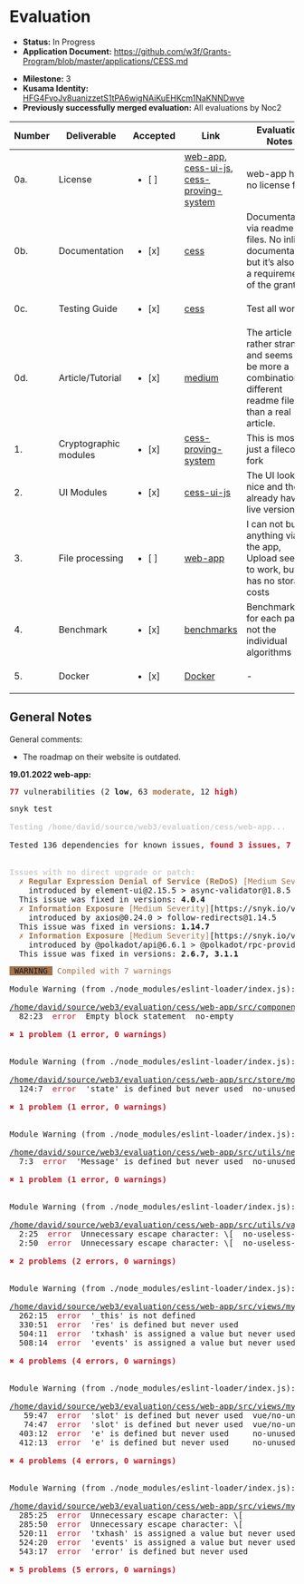 # Evaluation

- **Status:** In Progress 
- **Application Document:** https://github.com/w3f/Grants-Program/blob/master/applications/CESS.md
* **Milestone:** 3
* **Kusama Identity:** [HFG4FvoJv8uanizzetS1tPA6wigNAiKuEHKcm1NaKNNDwve](https://polkascan.io/pre/kusama/account/HFG4FvoJv8uanizzetS1tPA6wigNAiKuEHKcm1NaKNNDwve)
* **Previously successfully merged evaluation:** All evaluations by Noc2

| Number | Deliverable | Accepted | Link | Evaluation Notes |
| ------ | ----------- | -------- | ---- |----------------- |
| 0a. | License | <ul><li>[ ] </li></ul> | [web-app](https://github.com/CESSProject/web-app), [cess-ui-js](https://github.com/CESSProject/cess-ui-js/blob/main/LICENSE), [cess-proving-system](https://github.com/CESSProject/cess-proving-system/blob/main/LICENSE-APACHE) | web-app has no license file |
| 0b. | Documentation | <ul><li>[x] </li></ul> | [cess](https://github.com/CESSProject/cess) | Documentation via readme files. No inline documentation, but it’s also not a requirement of the grant.  |
| 0c. | Testing Guide | <ul><li>[x] </li></ul> | [cess](https://github.com/CESSProject/cess#run-tests) | Test all work |
| 0d. | Article/Tutorial | <ul><li>[x] </li></ul> | [medium](https://medium.com/@swowk1/cess-forw3f-grants-the-last-step-ui-design-8a51b348aec3) | The article is rather strange and seems to be more a combination of different readme files than a real article. |
| 1. | Cryptographic modules | <ul><li>[x] </li></ul> | [cess-proving-system](https://github.com/CESSProject/cess-proving-system) | This is mostly just a filecoin fork |
| 2. | UI Modules | <ul><li>[x] </li></ul> | [cess-ui-js](https://github.com/CESSProject/cess-ui-js) | The UI looks nice and they already have a live version |
| 3. | File processing | <ul><li>[ ] </li></ul> | [web-app](https://github.com/CESSProject/web-app) | I can not buy anything via the app, Upload seems to work, but it has no storage costs |
| 4. | Benchmark | <ul><li>[x] </li></ul> | [benchmarks](https://github.com/CESSProject/cess#run-tests-with-benchmarks) | Benchmarks for each pallet, not the individual algorithms |
| 5. | Docker | <ul><li>[x] </li></ul> | [Docker](https://github.com/CESSProject/cess#run-in-docker) | - |

## General Notes

General comments: 
- The roadmap on their website is outdated. 

**19.01.2022 web-app:** 

<pre><font color="#C01C28"><b>77</b></font> vulnerabilities (2 <b>low</b>, 63 <font color="#A2734C"><b>moderate</b></font>, 12 <font color="#C01C28"><b>high</b></font>)
</pre>

<pre>snyk test

<font color="#D0CFCC"><b>Testing /home/david/source/web3/evaluation/cess/web-app...</b></font>

Tested 136 dependencies for known issues, <font color="#C01C28"><b>found 3 issues, 7 vulnerable paths.</b></font>


<font color="#D0CFCC"><b>Issues with no direct upgrade or patch:</b></font>
<font color="#A2734C">  ✗ </font><font color="#A2734C"><b>Regular Expression Denial of Service (ReDoS)</b></font><font color="#A2734C"> [Medium Severity]</font>[https://snyk.io/vuln/SNYK-JS-ASYNCVALIDATOR-2311201] in <b>async-validator@1.8.5</b>
    introduced by element-ui@2.15.5 &gt; async-validator@1.8.5
  This issue was fixed in versions: <b>4.0.4</b>
<font color="#A2734C">  ✗ </font><font color="#A2734C"><b>Information Exposure</b></font><font color="#A2734C"> [Medium Severity]</font>[https://snyk.io/vuln/SNYK-JS-FOLLOWREDIRECTS-2332181] in <b>follow-redirects@1.14.5</b>
    introduced by axios@0.24.0 &gt; follow-redirects@1.14.5
  This issue was fixed in versions: <b>1.14.7</b>
<font color="#A2734C">  ✗ </font><font color="#A2734C"><b>Information Exposure</b></font><font color="#A2734C"> [Medium Severity]</font>[https://snyk.io/vuln/SNYK-JS-NODEFETCH-2342118] in <b>node-fetch@2.6.6</b>
    introduced by @polkadot/api@6.6.1 &gt; @polkadot/rpc-provider@6.6.1 &gt; @polkadot/x-fetch@7.9.1 &gt; node-fetch@2.6.6 and <font color="#33C7DE">4</font> other path(s)
  This issue was fixed in versions: <b>2.6.7, 3.1.1</b>
</pre>

<pre><span style="background-color:#A2734C"><font color="#171421"> WARNING </font></span> <font color="#A2734C">Compiled with 7 warnings</font>                                                                                                                                                                       <font color="#5E5C64">1:48:19 PM</font>

Module Warning (from ./node_modules/eslint-loader/index.js):

<u style="text-decoration-style:single">/home/david/source/web3/evaluation/cess/web-app/src/components/customDropDown.vue</u>
  82:23  <font color="#C01C28">error</font>  Empty block statement  no-empty

<font color="#C01C28"><b>✖ 1 problem (1 error, 0 warnings)</b></font>


Module Warning (from ./node_modules/eslint-loader/index.js):

<u style="text-decoration-style:single">/home/david/source/web3/evaluation/cess/web-app/src/store/modules/userInfo.js</u>
  124:7  <font color="#C01C28">error</font>  &apos;state&apos; is defined but never used  no-unused-vars

<font color="#C01C28"><b>✖ 1 problem (1 error, 0 warnings)</b></font>


Module Warning (from ./node_modules/eslint-loader/index.js):

<u style="text-decoration-style:single">/home/david/source/web3/evaluation/cess/web-app/src/utils/network.js</u>
  7:3  <font color="#C01C28">error</font>  &apos;Message&apos; is defined but never used  no-unused-vars

<font color="#C01C28"><b>✖ 1 problem (1 error, 0 warnings)</b></font>


Module Warning (from ./node_modules/eslint-loader/index.js):

<u style="text-decoration-style:single">/home/david/source/web3/evaluation/cess/web-app/src/utils/valid.js</u>
  2:25  <font color="#C01C28">error</font>  Unnecessary escape character: \[  no-useless-escape
  2:50  <font color="#C01C28">error</font>  Unnecessary escape character: \[  no-useless-escape

<font color="#C01C28"><b>✖ 2 problems (2 errors, 0 warnings)</b></font>


Module Warning (from ./node_modules/eslint-loader/index.js):

<u style="text-decoration-style:single">/home/david/source/web3/evaluation/cess/web-app/src/views/mydata/FileDetail.vue</u>
  262:15  <font color="#C01C28">error</font>  &apos;_this&apos; is not defined                       no-undef
  330:51  <font color="#C01C28">error</font>  &apos;res&apos; is defined but never used              no-unused-vars
  504:11  <font color="#C01C28">error</font>  &apos;txhash&apos; is assigned a value but never used  no-unused-vars
  508:14  <font color="#C01C28">error</font>  &apos;events&apos; is assigned a value but never used  no-unused-vars

<font color="#C01C28"><b>✖ 4 problems (4 errors, 0 warnings)</b></font>


Module Warning (from ./node_modules/eslint-loader/index.js):

<u style="text-decoration-style:single">/home/david/source/web3/evaluation/cess/web-app/src/views/mydata/MyCloud.vue</u>
   59:47  <font color="#C01C28">error</font>  &apos;slot&apos; is defined but never used  vue/no-unused-vars
   74:47  <font color="#C01C28">error</font>  &apos;slot&apos; is defined but never used  vue/no-unused-vars
  403:12  <font color="#C01C28">error</font>  &apos;e&apos; is defined but never used     no-unused-vars
  412:13  <font color="#C01C28">error</font>  &apos;e&apos; is defined but never used     no-unused-vars

<font color="#C01C28"><b>✖ 4 problems (4 errors, 0 warnings)</b></font>


Module Warning (from ./node_modules/eslint-loader/index.js):

<u style="text-decoration-style:single">/home/david/source/web3/evaluation/cess/web-app/src/views/mydata/UploadFile.vue</u>
  285:25  <font color="#C01C28">error</font>  Unnecessary escape character: \[             no-useless-escape
  285:50  <font color="#C01C28">error</font>  Unnecessary escape character: \[             no-useless-escape
  520:11  <font color="#C01C28">error</font>  &apos;txhash&apos; is assigned a value but never used  no-unused-vars
  524:20  <font color="#C01C28">error</font>  &apos;events&apos; is assigned a value but never used  no-unused-vars
  543:17  <font color="#C01C28">error</font>  &apos;error&apos; is defined but never used            no-unused-vars

<font color="#C01C28"><b>✖ 5 problems (5 errors, 0 warnings)</b></font>

</pre>